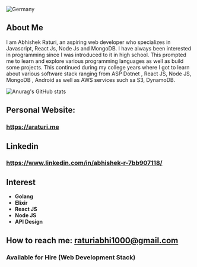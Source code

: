 ![Germany](https://github.com/abhishek1998/abhishek1998/blob/main/?raw=true)
## About Me
I am Abhishek Raturi, an aspiring web developer who specializes in Javascript, React Js, Node Js and MongoDB. I have always been interested in programming since I was introduced to it in high school. This prompted me to learn and explore various programming languages as well as build some projects. This continued during my college years where I got to learn about various software stack ranging from ASP Dotnet , React JS, Node JS, MongoDB , Android as well as AWS services such sa S3, DynamoDB.

![Anurag's GitHub stats](https://github-readme-stats.vercel.app/api?username=abhishek1998&show_icons=true)

## Personal Website: 
### https://araturi.me

## Linkedin 
### https://www.linkedin.com/in/abhishek-r-7bb907118/

## Interest
- **Golang**
- **Elixir**
- **React JS**
- **Node JS**
- **API Design**

## How to reach me: raturiabhi1000@gmail.com

### Available for Hire (Web Development Stack)

